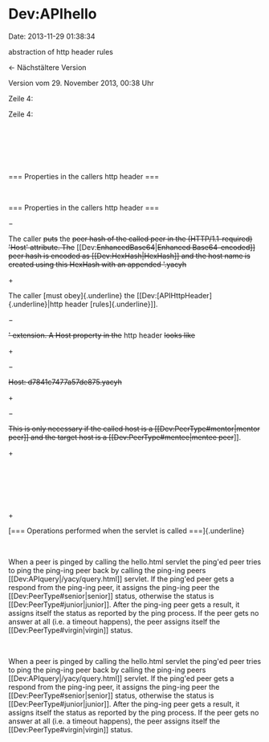 Dev:APIhello
============

Date: 2013-11-29 01:38:34

abstraction of http header rules

← Nächstältere Version

Version vom 29. November 2013, 00:38 Uhr

Zeile 4:

Zeile 4:

 

 

 

<div>

=== Properties in the callers http header ===

</div>

 

<div>

=== Properties in the callers http header ===

</div>

−

<div>

The caller ~~puts~~ the ~~peer hash of the called peer in the
(HTTP/1.1-required) \'Host\' attribute. The~~
\[\[Dev:~~EnhancedBase64~~\|~~Enhanced Base64-encoded\]\] peer hash is
encoded as \[\[Dev:HexHash\|HexHash\]\] and the host name is created
using this HexHash with an appended \'.yacyh~~

</div>

\+

<div>

The caller [must obey]{.underline} the
\[\[Dev:[APIHttpHeader]{.underline}\|http header
[rules]{.underline}\]\].

</div>

−

<div>

~~\' extension. A Host property in the~~ http header ~~looks like~~

</div>

\+

<div>

</div>

−

<div>

~~Host: d7841c7477a57de875.yacyh~~

</div>

\+

<div>

</div>

−

<div>

~~This is only necessary if the called host is a
\[\[Dev:PeerType\#mentor\|mentor peer\]\] and the target host is a
\[\[Dev:PeerType\#mentee\|mentee peer~~\]\].

</div>

\+

<div>

</div>

 

 

 

\+

<div>

[=== Operations performed when the servlet is called ===]{.underline}

</div>

 

<div>

When a peer is pinged by calling the hello.html servlet the ping\'ed
peer tries to ping the ping-ing peer back by calling the ping-ing peers
\[\[Dev:APIquery\|/yacy/query.html\]\] servlet. If the ping\'ed peer
gets a respond from the ping-ing peer, it assigns the ping-ing peer the
\[\[Dev:PeerType\#senior\|senior\]\] status, otherwise the status is
\[\[Dev:PeerType\#junior\|junior\]\]. After the ping-ing peer gets a
result, it assigns itself the status as reported by the ping process. If
the peer gets no answer at all (i.e. a timeout happens), the peer
assigns itself the \[\[Dev:PeerType\#virgin\|virgin\]\] status.

</div>

 

<div>

When a peer is pinged by calling the hello.html servlet the ping\'ed
peer tries to ping the ping-ing peer back by calling the ping-ing peers
\[\[Dev:APIquery\|/yacy/query.html\]\] servlet. If the ping\'ed peer
gets a respond from the ping-ing peer, it assigns the ping-ing peer the
\[\[Dev:PeerType\#senior\|senior\]\] status, otherwise the status is
\[\[Dev:PeerType\#junior\|junior\]\]. After the ping-ing peer gets a
result, it assigns itself the status as reported by the ping process. If
the peer gets no answer at all (i.e. a timeout happens), the peer
assigns itself the \[\[Dev:PeerType\#virgin\|virgin\]\] status.

</div>

 

 
